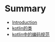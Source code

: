 # Summary

* [Introduction](README.md)
* [kotlin的类](kotlin的类.md)
* [kotlin中的编码规范](kotlin中的编码规范.md)

